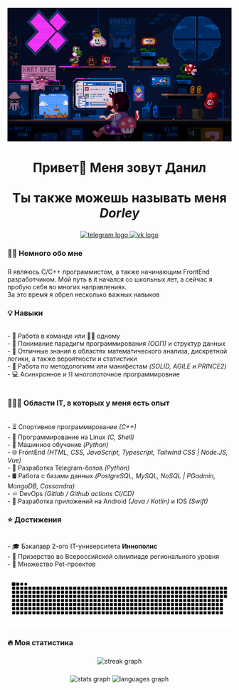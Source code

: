 <br clear="both">

<div align="center">
  <img height="300" width="600" src="assets/8bitchill.gif"  />
</div>

###

<h1 align="center">Привет👋 Меня зовут Данил <br> <br>Ты также можешь называть меня <em>Dorley</em></h1>

###

<div align="center">
    <a href="https://t.me/dorley" target="_blank">
        <img src="https://img.shields.io/static/v1?message=Telegram&logo=telegram&label=&color=2CA5E0&logoColor=white&labelColor=&style=for-the-badge" height="25" alt="telegram logo"  />
    </a>
    <a href="https://vk.com/dorley" target="_blank">
        <img src="https://img.shields.io/static/v1?message=VK&logo=vk&label=&color=4C75A3&logoColor=white&labelColor=&style=for-the-badge" height="25" alt="vk logo" />
    </a>
</div>

###

<h3 align="left">👩‍💻  Немного обо мне</h3>

###
<p align="left">Я являюсь С/С++ программистом, а также начинающим FrontEnd разработчиком. Мой путь в it начался со школьных лет, а сейчас я пробую себя во многих направлениях.  <br>За это время я обрел несколько важных навыков<br>


<h3 align="left">💡 Навыки</h3>
<br>- 👥 Работа в команде или 🏋️‍♂️ одному
<br>- 🧠 Понимание парадигм программирования <em>(ООП)</em> и структур данных
<br>- 🧮 Отличные знания в областях математического анализа, дискретной логики, а также вероятности и статистики
<br>- 📜 Работа по методологиям или манифестам <em>(SOLID, AGILE и PRINCE2)</em>
<br>- 💻 Асинхронное и ⛓ многопоточное программировние
<br> <br>

<h3 align="left">👨🏻‍💻 Области IT, в которых у меня есть опыт</h3>
<br>- ⏳ Спортивное программирование <em>(С++)</em>
<br>- 💾 Программирование на Linux <em>(C, Shell)</em>
<br>- 🧬 Машинное обучение <em>(Python)</em>
<br>- 🌐 FrontEnd <em>(HTML, CSS, JavaScript, Typescript, Tailwind CSS | Node.JS, Vue)</em>
<br>- 🤖 Разработка Telegram-ботов <em>(Python)</em>
<br>- 🛢️ Работа с базами данных <em>(PostgreSQL, MySQL, NoSQL | PGadmin, MongoDB, Cassandra)</em>
<br>- ♾️ DevOps <em>(Gitlab / Github actions CI/CD)</em>
<br>- 📱 Разработка приложений на Android <em>(Java / Kotlin)</em> и IOS <em>(Swift)</em>
</p>


<h3 align="left"> ⭐ Достижения</h3>
<br>- 🎓 Бакалавр 2-ого IT-университета <strong>Иннополис</strong>
<br>- 🏅 Призерство во Всероссийской олимпиаде регионального уровня
<br>- 🐾 Множество Pet-проектов

###

<p align="center">
 <img width="600" src="assets/github-snake.svg" alt="snake"/>
</p>

###

<h3 align="left">🔥   Моя статистика</h3>

###

<div align="center">
  <img src="https://streak-stats.demolab.com?user=dorley174&locale=en&mode=daily&theme=dark&hide_border=false&border_radius=5&order=3" height="220" alt="streak graph"  />
</div>

###

<div align="center">
  <img src="https://github-readme-stats.vercel.app/api?username=dorley174&hide_title=false&hide_rank=false&show_icons=true&include_all_commits=true&count_private=true&disable_animations=false&theme=dracula&locale=en&hide_border=false&order=1" height="150" alt="stats graph"  />
  <img src="https://github-readme-stats.vercel.app/api/top-langs?username=dorley174&locale=en&hide_title=false&layout=compact&card_width=320&langs_count=5&theme=dracula&hide_border=false&order=2" height="150" alt="languages graph"  />
</div>

###


